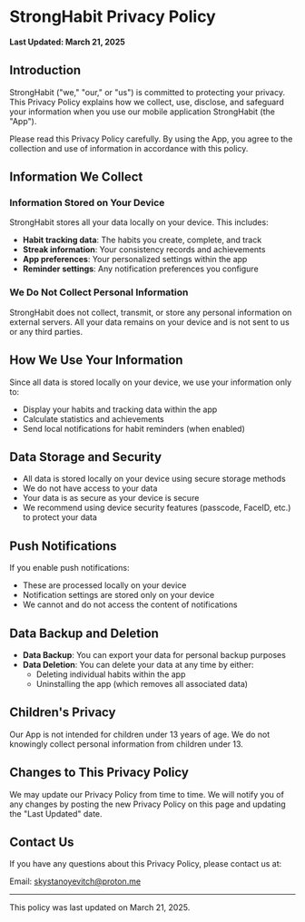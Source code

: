 # StrongHabit Privacy Policy

**Last Updated: March 21, 2025**

## Introduction

StrongHabit ("we," "our," or "us") is committed to protecting your privacy. This Privacy Policy explains how we collect, use, disclose, and safeguard your information when you use our mobile application StrongHabit (the "App").

Please read this Privacy Policy carefully. By using the App, you agree to the collection and use of information in accordance with this policy.

## Information We Collect

### Information Stored on Your Device

StrongHabit stores all your data locally on your device. This includes:

- **Habit tracking data**: The habits you create, complete, and track
- **Streak information**: Your consistency records and achievements
- **App preferences**: Your personalized settings within the app
- **Reminder settings**: Any notification preferences you configure

### We Do Not Collect Personal Information

StrongHabit does not collect, transmit, or store any personal information on external servers. All your data remains on your device and is not sent to us or any third parties.

## How We Use Your Information

Since all data is stored locally on your device, we use your information only to:

- Display your habits and tracking data within the app
- Calculate statistics and achievements
- Send local notifications for habit reminders (when enabled)

## Data Storage and Security

- All data is stored locally on your device using secure storage methods
- We do not have access to your data
- Your data is as secure as your device is secure
- We recommend using device security features (passcode, FaceID, etc.) to protect your data

## Push Notifications

If you enable push notifications:

- These are processed locally on your device
- Notification settings are stored only on your device
- We cannot and do not access the content of notifications

## Data Backup and Deletion

- **Data Backup**: You can export your data for personal backup purposes
- **Data Deletion**: You can delete your data at any time by either:
  - Deleting individual habits within the app
  - Uninstalling the app (which removes all associated data)

## Children's Privacy

Our App is not intended for children under 13 years of age. We do not knowingly collect personal information from children under 13.

## Changes to This Privacy Policy

We may update our Privacy Policy from time to time. We will notify you of any changes by posting the new Privacy Policy on this page and updating the "Last Updated" date.

## Contact Us

If you have any questions about this Privacy Policy, please contact us at:

Email: skystanoyevitch@proton.me

---

This policy was last updated on March 21, 2025.
